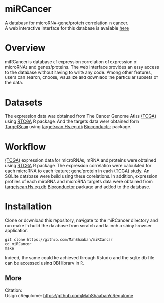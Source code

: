 # miRCancer  
A database for microRNA-gene/protein correlation in cancer.  
A web interactive interface for this database is available [here](https://mahshaaban.shinyapps.io/miRCancer/)

# Overview  
miRCancer is database of expression correlation of expression of microRNAs and genes/proteins.
The web interface provides an easy access to the database without having to write any code.
Among other features, users can search, choose, visualize and downlaod the particular subsets of the data.  

# Datasets  
The expression data was obtained from The Cancer Genome Atlas [(TCGA)](https://tcga-data.nci.nih.gov) using [RTCGA](http://bioconductor.org/packages/release/bioc/html/RTCGA.html) R package.
And the targets data were obtained form [TargetScan](http://www.targetscan.org) using [targetscan.Hs.eg.db](http://www.bioconductor.org/packages/devel/data/annotation/html/targetscan.Hs.eg.db.html) [Bioconductor](http://bioconductor.org) package.  

# Workflow
[(TCGA)](https://tcga-data.nci.nih.gov) expression data for microRNAs, mRNA and proteins were obtained using [RTCGA](http://bioconductor.org/packages/release/bioc/html/RTCGA.html) R package. 
The expression correlation were calculated for each microRNA to each feature; gene/protein in each [(TCGA)](https://tcga-data.nci.nih.gov) study.
An SQLite database were build using these corelations. In addition, expression profiles of each miroRNA and
microRNA targets data were obtained from [targetscan.Hs.eg.db](http://www.bioconductor.org/packages/devel/data/annotation/html/targetscan.Hs.eg.db.html) [Bioconductor](http://bioconductor.org) package and added to the database.

# Installation  
Clone or download this repository, navigate to the miRCancer directory and run make to build the database from scratch and
launch a shiny browser application.

```
git clone https://github.com/MahShaaban/miRCancer
cd miRCancer
make
```

Indeed, the same could be achieved through Rstudio and the sqlite db file can be accessed using DBI library in R.

## More  
Citation: <manuscript>  
Usign cRegulome: https://github.com/MahShaaban/cRegulome  